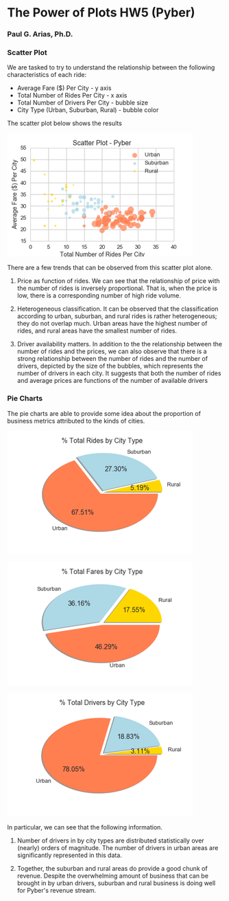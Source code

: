 # The Power of Plots HW5 (Pyber)

### Paul G. Arias, Ph.D.

### Scatter Plot

We are tasked to try to understand the relationship between the following characteristics of each ride:


* Average Fare ($) Per City - y axis  
* Total Number of Rides Per City - x axis  
* Total Number of Drivers Per City - bubble size  
* City Type (Urban, Suburban, Rural) - bubble color  

The scatter plot below shows the results

!["Scatter Plot"][scatterPlot]

There are a few trends that can be observed from this scatter plot alone.

1) Price as function of rides. We can see that the relationship of price with the number of rides is inversely proportional. That is, when the price is low, there is a corresponding number of high ride volume. 

2) Heterogeneous classification. It can be observed that the classification according to urban, suburban, and rural rides is rather heterogeneous; they do not overlap much. Urban areas have the highest number of rides, and rural areas have the smallest number of rides. 

3) Driver availability matters. In addition to the the relationship between the number of rides and the prices, we can also observe that there is a strong relationship between the number of rides and the number of drivers, depicted by the size of the bubbles, which represents the number of drivers in each city. It suggests that both the number of rides and average prices are functions of the number of available drivers

### Pie Charts

The pie charts are able to provide some idea about the proportion of business metrics attributed to the kinds of cities.

!["Pie Rides"][pieRides]

!["Pie Fares"][pieFares]

!["Pie Drivers"][pieDrivers]

In particular, we can see that the following information.

1) Number of drivers in by city types are distributed statistically over (nearly) orders of magnitude. The number of drivers in urban areas are significantly represented in this data.

2) Together, the suburban and rural areas do provide a good chunk of revenue. Despite the overwhelming amount of business that can be brought in by urban drivers, suburban and rural business is doing well for Pyber's revenue stream.


[scatterPlot]: Pyber/images/PyberScatterPlot.png
[pieRides]: Pyber/images/PyberTotalRidesbyCity.png
[pieFares]: Pyber/images/PyberTotalFaresbyCity.png
[pieDrivers]: Pyber/images/PyberTotalDriversbyCity.png



